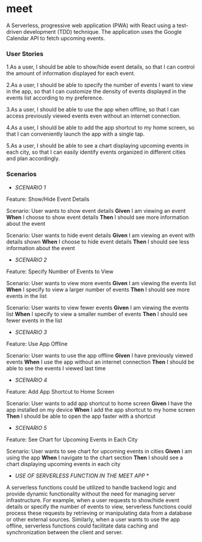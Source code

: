 # meet
A Serverless, progressive web application (PWA) with React using a test-driven development (TDD) technique. The application uses the Google Calendar API to fetch upcoming events.

### User Stories
1.As a user, 
I should be able to show/hide event details, 
so that I can control the amount of information displayed for each event.

2.As a user, 
I should be able to specify the number of events I want to view in the app, 
so that I can customize the density of events displayed in the events list according to my preference.

3.As a user,
I should be able to use the app when offline, 
so that I can access previously viewed events even without an internet connection.

4.As a user, 
I should be able to add the app shortcut to my home screen, 
so that I can conveniently launch the app with a single tap.

5.As a user, 
I should be able to see a chart displaying upcoming events in each city, 
so that I can easily identify events organized in different cities and plan accordingly.


### Scenarios 

* *SCENARIO 1*

Feature: Show/Hide Event Details

Scenario: User wants to show event details
  **Given** I am viewing an event
  **When** I choose to show event details
  **Then** I should see more information about the event

Scenario: User wants to hide event details
  **Given** I am viewing an event with details shown
  **When** I choose to hide event details
  **Then** I should see less information about the event


* *SCENARIO 2*

Feature: Specify Number of Events to View

Scenario: User wants to view more events
  **Given** I am viewing the events list
  **When** I specify to view a larger number of events
  **Then** I should see more events in the list

Scenario: User wants to view fewer events
  **Given** I am viewing the events list
  **When** I specify to view a smaller number of events
  **Then** I should see fewer events in the list


* *SCENARIO 3*

Feature: Use App Offline

Scenario: User wants to use the app offline
  **Given** I have previously viewed events
  **When** I use the app without an internet connection
  **Then** I should be able to see the events I viewed last time


* *SCENARIO 4*

Feature: Add App Shortcut to Home Screen

Scenario: User wants to add app shortcut to home screen
  **Given** I have the app installed on my device
  **When** I add the app shortcut to my home screen
  **Then** I should be able to open the app faster with a shortcut


* *SCENARIO 5*

Feature: See Chart for Upcoming Events in Each City

Scenario: User wants to see chart for upcoming events in cities
  **Given** I am using the app
  **When** I navigate to the chart section
  **Then** I should see a chart displaying upcoming events in each city




* *USE OF SERVERLESS FUNCTION IN THE MEET APP* *

A serverless functions could be utilized to handle backend logic and provide dynamic functionality without the need for managing server infrastructure. For example, when a user requests to show/hide event details or specify the number of events to view, serverless functions could process these requests by retrieving or manipulating data from a database or other external sources. Similarly, when a user wants to use the app offline, serverless functions could facilitate data caching and synchronization between the client and server.


